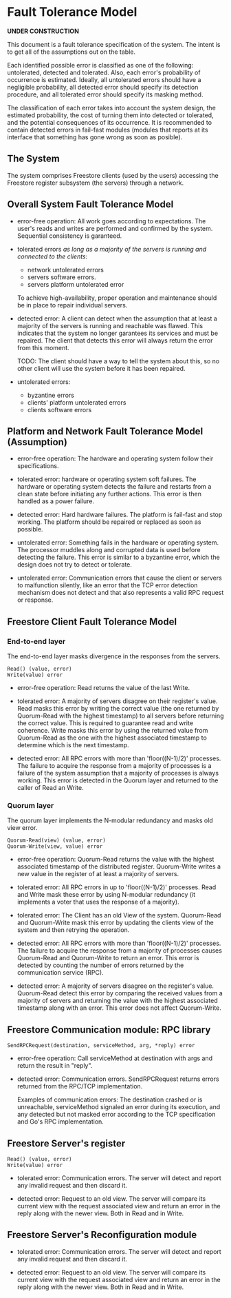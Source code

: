 # Fault Tolerance Model

**UNDER CONSTRUCTION**

This document is a fault tolerance specification of the system. The
intent is to get all of the assumptions out on the table. 

Each identified possible error is classified as one of the following:
untolerated, detected and tolerated. Also, each error's probability of
occurrence is estimated. Ideally, all untolerated errors should have
a negligible probability, all detected error should specify its
detection procedure, and all tolerated error should specify its masking
method. 

The classification of each error takes into account the system design,
the estimated probability, the cost of turning them into detected or
tolerated, and the potential consequences of its occurrence. It is
recommended to contain detected errors in fail-fast modules (modules
that reports at its interface that something has gone wrong as soon as posible).

## The System

The system comprises Freestore clients (used by the users) accessing the Freestore register subsystem (the servers) through a network.

## Overall System Fault Tolerance Model

* error-free operation: All work goes according to expectations. The user's reads and writes are performed and confirmed by the system.  Sequential consistency is garanteed.

* tolerated errors *as long as a majority of the servers is running and connected to the clients*: 
  * network untolerated errors
  * servers software errors.
  * servers platform untolerated error

  To achieve high-availability, proper operation and maintenance should be in place to repair individual servers.

* detected error: A client can detect when the assumption that at least a majority of the servers is running and reachable was flawed. This indicates that the system no longer garantees its services and must be repaired. The client that detects this error will always return the error from this moment.

  TODO: The client should have a way to tell the system about this, so no other client will use the system before it has been repaired.

* untolerated errors: 
  * byzantine errors
  * clients' platform untolerated errors
  * clients software errors

## Platform and Network Fault Tolerance Model (Assumption)

* error-free operation: The hardware and operating system follow their specifications.

* tolerated error: hardware or operating system soft failures. The hardware or operating system detects the failure and restarts from a clean state before initiating any further actions. This error is then handled as a power failure.

* detected error: Hard hardware failures. The platform is fail-fast and stop working. The platform should be repaired or replaced as soon as possible.

* untolerated error: Something fails in the hardware or operating system.
The processor muddles along and corrupted data is used before detecting
the failure. This error is similar to a byzantine error, which the
design does not try to detect or tolerate.

* untolerated error: Communication errors that cause the client or servers
to malfunction silently, like an error that the TCP error detection
mechanism does not detect and that also represents a valid RPC request
or response.

## Freestore Client Fault Tolerance Model

### End-to-end layer 

The end-to-end layer masks divergence in the responses from the servers.

    Read() (value, error)
    Write(value) error

* error-free operation: Read returns the value of the last Write.

* tolerated error: A majority of servers disagree on their register's
value. Read masks this error by writing the correct value (the one
returned by Quorum-Read with the highest timestamp) to all servers
before returning the correct value. This is required to guarantee read
and write coherence. Write masks this error by using the returned value
from Quorum-Read as the one with the highest associated timestamp to
determine which is the next timestamp.  

* detected error: All RPC errors with more than 'floor((N-1)/2)'
processes. The failure to acquire the response from a majority of
processes is a failure of the system assumption that a majority of
processes is always working. This error is detected in the Quorum layer
and returned to the caller of Read an Write.

### Quorum layer

The quorum layer implements the N-modular redundancy and masks old view error.

    Quorum-Read(view) (value, error)
    Quorum-Write(view, value) error

* error-free operation: Quorum-Read returns the value with the highest
associated timestamp of the distributed register. Quorum-Write writes
a new value in the register of at least a majority of servers.

* tolerated error: All RPC errors in up to 'floor((N-1)/2)' processes.
Read and Write mask these error by using N-modular redundancy (it
implements a voter that uses the response of a majority).

* tolerated error: The Client has an old View of the system. Quorum-Read
and Quorum-Write mask this error by updating the clients view of the
system and then retrying the operation.

* detected error: All RPC errors with more than 'floor((N-1)/2)'
processes. The failure to acquire the response from a majority of
processes causes Quorum-Read and Quorum-Write to return an error. This
error is detected by counting the number of errors returned by the
communication service (RPC).

* detected error: A majority of servers disagree on the register's value.
Quorum-Read detect this error by comparing the received values from
a majority of servers and returning the value with the highest
associated timestamp along with an error. This error does not affect
Quorum-Write. 

## Freestore Communication module: RPC library

    SendRPCRequest(destination, serviceMethod, arg, *reply) error

* error-free operation: Call serviceMethod at destination with args and
return the result in "reply". 

* detected error: Communication errors. SendRPCRequest returns errors
returned from the RPC/TCP implementation.

  Examples of communication errors: The destination crashed or is
unreachable, serviceMethod signaled an error during its execution, and
any detected but not masked error according to the TCP specification and
Go's RPC implementation.

## Freestore Server's register

    Read() (value, error)
    Write(value) error


* tolerated error: Communication errors. The server will detect and report any invalid request and then discard it.

* detected error: Request to an old view. The server will compare its current view with the request associated view and return an error in the reply along with the newer view. Both in Read and in Write.

## Freestore Server's Reconfiguration module

* tolerated error: Communication errors. The server will detect and report any invalid
request and then discard it.

* detected error: Request to an old view. The server will compare its current view with the request associated view and return an error in the reply along with the newer view. Both in Read and in Write.
